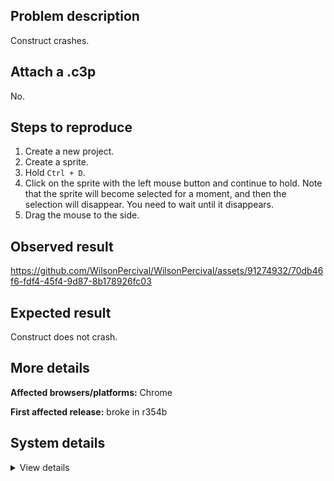 ## Problem description

Construct crashes.

## Attach a .c3p

No.

## Steps to reproduce

1. Create a new project.
2. Create a sprite.
3. Hold `Ctrl + D`.
4. Click on the sprite with the left mouse button and continue to hold. Note that the sprite will become selected for a moment, and then the selection will disappear. You need to wait until it disappears.
5. Drag the mouse to the side.

## Observed result

https://github.com/WilsonPercival/WilsonPercival/assets/91274932/70db46f6-fdf4-45f4-9d87-8b178926fc03

## Expected result

Construct does not crash.

## More details



**Affected browsers/platforms:** Chrome

**First affected release:** broke in r354b

## System details

<details><summary>View details</summary>

Error report information
Type: unhandled exception
File: https://editor.construct.net/r354/main.js, line 1049, col 141
Message: Uncaught TypeError: unexpected type
Stack: TypeError: unexpected type at Q.i (https://editor.construct.net/r354/main.js:1049:147) at peb.bg (https://editor.construct.net/r354/components/editors/layoutView/layoutView.js:232:410) at Array.vf (https://editor.construct.net/r354/components/editors/layoutView/layoutView.js:228:277) at window.jm.dispatchEvent (https://editor.construct.net/r354/main.js:1256:399) at window.jm.bg (https://editor.construct.net/r354/components/editors/layoutView/layoutView.js:111:172) at HTMLDocument.vf (https://editor.construct.net/r354/components/editors/layoutView/layoutView.js:94:382)
Construct version: r354
URL: https://editor.construct.net/r354/
Date: Wed Aug 16 2023 14:49:05 GMT+0300 (Восточная Европа, летнее время)
Uptime: 26 s

Platform information
Product: Construct 3 r354 (beta)
Browser: Chrome 115.0.5790.171
Browser engine: Chromium
Context: browser
Operating system: Windows 11
Device type: desktop
Device pixel ratio: 1.5
Logical CPU cores: 16
Approx. device memory: 8 GB
User agent: Mozilla/5.0 (Windows NT 10.0; Win64; x64) AppleWebKit/537.36 (KHTML, like Gecko) Chrome/115.0.0.0 Safari/537.36
Language setting: en-US

WebGL information
Version string: WebGL 2.0 (OpenGL ES 3.0 Chromium)
Numeric version: 2
Supports NPOT textures: yes
Supports GPU profiling: no
Supports highp precision: yes
Vendor: Google Inc. (AMD)
Renderer: ANGLE (AMD, AMD Radeon(TM) Graphics Direct3D11 vs_5_0 ps_5_0, D3D11)
Major performance caveat: no
Maximum texture size: 16384
Point size range: 1 to 1024
Extensions: EXT_color_buffer_float, EXT_color_buffer_half_float, EXT_disjoint_timer_query_webgl2, EXT_float_blend, EXT_texture_compression_bptc, EXT_texture_compression_rgtc, EXT_texture_filter_anisotropic, EXT_texture_norm16, KHR_parallel_shader_compile, OES_draw_buffers_indexed, OES_texture_float_linear, OVR_multiview2, WEBGL_compressed_texture_s3tc, WEBGL_compressed_texture_s3tc_srgb, WEBGL_debug_renderer_info, WEBGL_debug_shaders, WEBGL_lose_context, WEBGL_multi_draw, WEBGL_provoking_vertex

</details>
